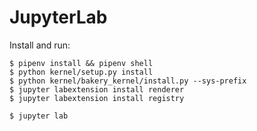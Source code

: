 # JupyterLab
Install and run:

```shell
$ pipenv install && pipenv shell
$ python kernel/setup.py install
$ python kernel/bakery_kernel/install.py --sys-prefix
$ jupyter labextension install renderer
$ jupyter labextension install registry

$ jupyter lab
```